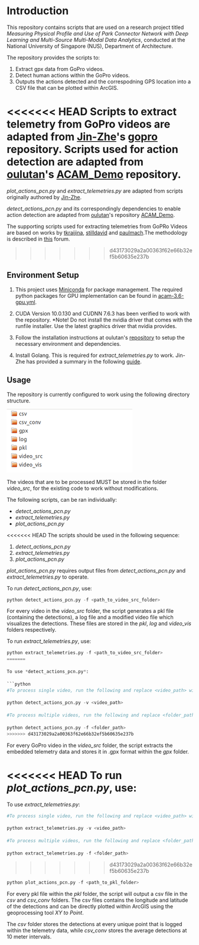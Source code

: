 # Introduction

This repository contains scripts that are used on a research project titled *Measuring Physical Profile and Use of Park Connector Network with Deep Learning
and Multi-Source Multi-Modal Data Analytics*, conducted at the National University of Singapore (NUS), Department of Architecture.

The repository provides the scripts to:
1. Extract gpx data from GoPro videos.
2. Detect human actions within the GoPro videos.
3. Outputs the actions detected and the correspodning GPS location into a CSV file that can be plotted within ArcGIS. 

<<<<<<< HEAD
Scripts to extract telemetry from GoPro videos are adapted from [Jin-Zhe](https://github.com/jin-zhe)'s [gopro](https://github.com/jin-zhe/gopro) repository. Scripts used for action detection are adapted from [oulutan](https://github.com/oulutan)'s [ACAM_Demo](https://github.com/oulutan/ACAM_Demo) repository.
=======
*plot_actions_pcn.py* and *extract_telemetries.py* are adapted from scripts originally authored by [Jin-Zhe](https://github.com/jin-zhe). 

*detect_actions_pcn.py* and its correspondingly dependencies to enable action detection are adapted from [oulutan](https://github.com/oulutan)'s repository [ACAM_Demo](https://github.com/oulutan/ACAM_Demo).

The supporting scripts used for extracting telemetries from GoPRo Videos are based on works by [tkraijina](https://github.com/tkrajina/gpxgo), [stilldavid](https://github.com/stilldavid) and [paulmach](https://github.com/paulmach).The methodology is described in [this](https://community.gopro.com/t5/Cameras/Hero5-Session-Telemetry/m-p/40278/highlight/true#/M20188) forum.
>>>>>>> d43173029a2a00363f62e66b32ef5b60635e237b

## Environment Setup

1. This project uses [Miniconda](https://docs.conda.io/en/latest/miniconda.html) for package management. The required python packages for GPU implementation can be found in [acam-3.6-gpu.yml](/_env_setup/acam-3.6-gpu.yml).

2. CUDA Version 10.0.130 and CUDNN 7.6.3 has been verified to work with the repository. *Note! Do not install the nvidia driver that comes with the runfile installer. Use the latest graphics driver that nvidia provides.    

3. Follow the installation instructions at oulutan's [repository](https://github.com/oulutan/ACAM_Demo) to setup the necessary environment and dependencies. 

4. Install Golang. This is required for *extract_telemetries.py* to work. Jin-Zhe has provided a summary in the following [guide](https://github.com/jin-zhe/gopro/tree/a7e563a65dc934515a88a5f2408db674b92a58fc).

## Usage

The repository is currently configured to work using the following directory structure.

![Required directory structure](/_images/folder_structure.png)

The videos that are to be processed MUST be stored in the folder *video_src*, for the existing code to work without modifications.

The following scripts, can be ran individually:

- *detect_actions_pcn.py*
- *extract_telemetries.py* 
- *plot_actions_pcn.py* 

<<<<<<< HEAD
The scripts should be used in the following sequence:
1. *detect_actions_pcn.py*
2. *extract_telemetries.py*
3. *plot_actions_pcn.py*

*plot_actions_pcn.py* requires output files from *detect_actions_pcn.py* and *extract_telemetries.py* to operate.

To run *detect_actions_pcn.py*, use:

```python
python detect_actions_pcn.py -f <path_to_video_src_folder>
```
For every video in the *video_src* folder, the script generates a pkl file (containing the detections), a log file and a modified video file which visualizes the detections. These files are stored in the *pkl*, *log* and *video_vis* folders respectively. 


To run *extract_telemetries.py*, use:

```python
python extract_telemetries.py -f <path_to_video_src_folder>
=======

To use *detect_actions_pcn.py*:

```python
#To process single video, run the following and replace <video_path> with the actual video path of the desired file in your machine. The script will only work if the video is kept within the video_src folder as described above.

python detect_actions_pcn.py -v <video_path>

#To process multiple videos, run the following and replace <folder_path> with the location of your video_src folder in your machine.

python detect_actions_pcn.py -f <folder_path>
>>>>>>> d43173029a2a00363f62e66b32ef5b60635e237b
```
For every GoPro video in the *video_src* folder, the script extracts the embedded telemetry data and stores it in .gpx format within the *gpx* folder.


<<<<<<< HEAD
To run *plot_actions_pcn.py*, use:
=======
To use *extract_telemetries.py*:

```python
#To process single video, run the following and replace <video_path> with the actual video path of the desired file in your machine. 

python extract_telemetries.py -v <video_path>

#To process multiple videos, run the following and replace <folder_path> with the location of your video_src folder in your machine.

python extract_telemetries.py -f <folder_path>
```
>>>>>>> d43173029a2a00363f62e66b32ef5b60635e237b

```python
python plot_actions_pcn.py -f <path_to_pkl_folder>
```

For every pkl file within the *pkl* folder, the script will output a csv file in the *csv* and *csv_conv* folders. The csv files contains the longitude and latitude of the detections and can be directly plotted within ArcGIS using the geoprocessing tool *XY to Point*.

The *csv* folder stores the detections at every unique point that is logged within the telemetry data, while *csv_conv* stores the average detections at 10 meter intervals.

